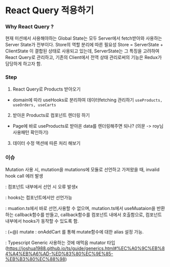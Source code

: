# React Query 적용하기

### Why React Query ?

현재 미션에서 사용해야하는 Global State는 모두 Server에서 fetch받아와 사용하는 Server State가 전부이다.
Store의 역할 분리에 따른 필요성
Store = ServerState + ClientState 이 결합된 상태로 사용되고 있는데,
ServerState는 그 특징을 고려하여 React Query로 관리하고, 기존의 Client에서 전역 상태 관리로써의 기능은 Redux가 담당하게 하고자 함.

### Step

1. React Query로 Products 받아오기

- domain에 따라 useHooks로 분리하여 데이터fetching 관리하기 `useProducts, useOrders, useCarts`

2. 받아온 Products로 컴포넌트 렌더링 하기

- Page에 바로 useProducts로 받아온 data를 렌더링해주면 되나? (의문 -> roy님 사용패턴 확인하기)

3. 데이터 수정 액션에 따른 처리 해보기



### 이슈

Mutation 사용 시, mutation을 mutations에 모듈로 선언하고 가져왔을 때, invalid hook call 에러 발생

: 컴포넌트 내부에서 선언 시 오류 발생x

: hooks는 컴포넌트에서만 선언가능

: muation.ts에서 바로 선언,사용할 수 없으며, mutation.ts에서 useMuataion을 반환하는 callback함수를 만들고, 
callback함수를 컴포넌트 내에서 호출함으로, 컴포넌트 내부에서 hooks가 동작할 수 있도록 함.


: (+@) mutate : onAddCart 를 통해 mutate함수에 대한 alias 설정 가능.


: Typescript Generic 사용하는 것에 애먹음 mutator 타입 (https://joshua1988.github.io/ts/guide/generics.html#%EC%A0%9C%EB%84%A4%EB%A6%AD-%ED%83%80%EC%9E%85-%EB%B3%80%EC%88%98)